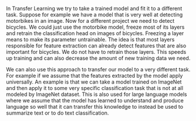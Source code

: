 In Transfer Learning we try to take a trained model and fit it to a different task. Suppose for example we have a model that is very well at detecting motorbikes in an image. Now for a different project we need to detect bicycles. We could just use the motorbike model, freeze most of its layers and retrain the classification head on images of bicycles. Freezing a layer means to make its parameter untrainable. The idea is that most layers responsible for feature extraction can already detect features that are also important for bicycles. We do not have to retrain those layers. This speeds up training and can also decrease the amount of new training data we need.

We can also use this approach to transfer our model to a very different task. For example if we assume that the features extracted by the model apply universally. An example is that we can take a model trained on ImageNet and then apply it to some very specific classification task that is not at all modeled by ImageNet dataset. This is also used for large language models where we assume that the model has learned to understand and produce language so well that it can transfer this knowledge to instead be used to summarize text or to do text classification.